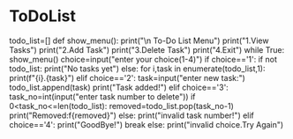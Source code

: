 # ToDoList
todo_list=[]
def show_menu():
    print("\n To-Do List Menu")
    print("1.View Tasks")
    print("2.Add Task")
    print("3.Delete Task")
    print("4.Exit")
while True:
    show_menu()
    choice=input("enter your choice(1-4)")
    if choice=='1':
        if not todo_list:
            print("No tasks yet")
        else:
            for i,task in enumerate(todo_list,1):
                print(f"{i}.{task}")
    elif choice=='2':
        task=input("enter new task:")
        todo_list.append(task)
        print("Task added!")
    elif choice=='3':
        task_no=int(input("enter task number to delete"))
        if 0<task_no<=len(todo_list):
            removed=todo_list.pop(task_no-1)
            print("Removed:f{removed}")
        else:
            print("invalid task number!")
    elif choice=='4':
            print("GoodBye!")
            break
    else:
            print("invalid choice.Try Again")
        
        
        
        
        
        
        
        
